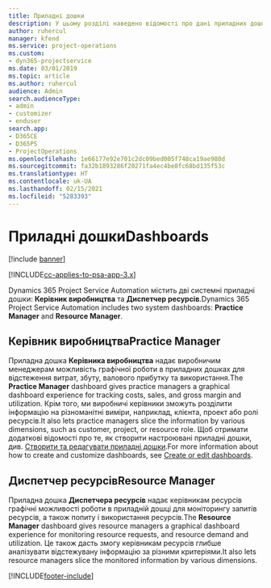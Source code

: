 ```yaml
---
title: Приладні дошки
description: У цьому розділі наведено відомості про дані приладних дошок для звітування, включених до програми Dynamics 365 Project Service Automation.
author: ruhercul
manager: kfend
ms.service: project-operations
ms.custom:
- dyn365-projectservice
ms.date: 03/01/2019
ms.topic: article
ms.author: ruhercul
audience: Admin
search.audienceType:
- admin
- customizer
- enduser
search.app:
- D365CE
- D365PS
- ProjectOperations
ms.openlocfilehash: 1e66177e92e701c2dc09bed005f748ca19ae980d
ms.sourcegitcommit: fa32b1893286f20271fa4ec4be8fc68bd135f53c
ms.translationtype: HT
ms.contentlocale: uk-UA
ms.lasthandoff: 02/15/2021
ms.locfileid: "5283393"
---
```

# <a name="dashboards"></a><span data-ttu-id="7fc3c-103">Приладні дошки</span><span class="sxs-lookup"><span data-stu-id="7fc3c-103">Dashboards</span></span>

[!include [banner](../includes/psa-now-project-operations.md)]

[!INCLUDE[cc-applies-to-psa-app-3.x](../includes/cc-applies-to-psa-app-3x.md)]

<span data-ttu-id="7fc3c-104">Dynamics 365 Project Service Automation містить дві системні приладні дошки: **Керівник виробництва** та **Диспетчер ресурсів**.</span><span class="sxs-lookup"><span data-stu-id="7fc3c-104">Dynamics 365 Project Service Automation includes two system dashboards: **Practice Manager** and **Resource Manager**.</span></span>

## <a name="practice-manager"></a><span data-ttu-id="7fc3c-105">Керівник виробництва</span><span class="sxs-lookup"><span data-stu-id="7fc3c-105">Practice Manager</span></span> 

<span data-ttu-id="7fc3c-106">Приладна дошка **Керівника виробництва** надає виробничим менеджерам можливість графічної роботи в приладних дошках для відстеження витрат, збуту, валового прибутку та використання.</span><span class="sxs-lookup"><span data-stu-id="7fc3c-106">The **Practice Manager** dashboard gives practice managers a graphical dashboard experience for tracking costs, sales, and gross margin and utilization.</span></span> <span data-ttu-id="7fc3c-107">Крім того, ми виробничі керівники зможуть розділити інформацію на різноманітні виміри, наприклад, клієнта, проект або ролі ресурсів.</span><span class="sxs-lookup"><span data-stu-id="7fc3c-107">It also lets practice managers slice the information by various dimensions, such as customer, project, or resource role.</span></span> <span data-ttu-id="7fc3c-108">Щоб отримати додаткові відомості про те, як створити настроювані приладні дошки, див. [Створити та редагувати приладні дошки](https://docs.microsoft.com/dynamics365/customerengagement/on-premises/customize/create-edit-dashboards).</span><span class="sxs-lookup"><span data-stu-id="7fc3c-108">For more information about how to create and customize dashboards, see [Create or edit dashboards](https://docs.microsoft.com/dynamics365/customerengagement/on-premises/customize/create-edit-dashboards).</span></span>

## <a name="resource-manager"></a><span data-ttu-id="7fc3c-109">Диспетчер ресурсів</span><span class="sxs-lookup"><span data-stu-id="7fc3c-109">Resource Manager</span></span> 

<span data-ttu-id="7fc3c-110">Приладна дошка **Диспетчера ресурсів** надає керівникам ресурсів графічні можливості роботи в приладній дошці для моніторингу запитів ресурсів, а також попиту і використання ресурсів.</span><span class="sxs-lookup"><span data-stu-id="7fc3c-110">The **Resource Manager** dashboard gives resource managers a graphical dashboard experience for monitoring resource requests, and resource demand and utilization.</span></span> <span data-ttu-id="7fc3c-111">Це також дасть змогу керівникам ресурсів глибше аналізувати відстежувану інформацію за різними критеріями.</span><span class="sxs-lookup"><span data-stu-id="7fc3c-111">It also lets resource managers slice the monitored information by various dimensions.</span></span>


[!INCLUDE[footer-include](../includes/footer-banner.md)]